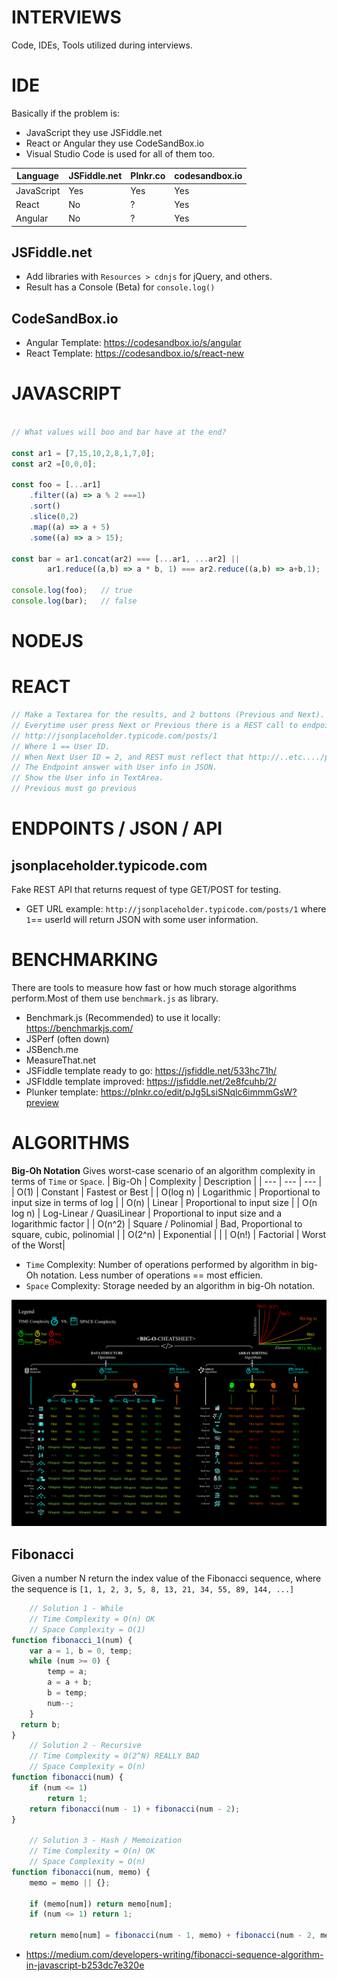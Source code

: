 # INTERVIEWS
Code, IDEs, Tools utilized during interviews.

# IDE
Basically if the problem is:
* JavaScript they use JSFiddle.net
* React or Angular they use CodeSandBox.io
* Visual Studio Code is used for all of them too.

| Language | JSFiddle.net | Plnkr.co | codesandbox.io |
| --- | --- | --- | --- |
| JavaScript | Yes | Yes | Yes |
| React | No | ? | Yes |
| Angular | No | ? | Yes |

## JSFiddle.net
* Add libraries with `Resources > cdnjs` for jQuery, and others.
* Result has a Console (Beta) for `console.log()`

## CodeSandBox.io
* Angular Template: https://codesandbox.io/s/angular
* React Template: https://codesandbox.io/s/react-new

# JAVASCRIPT

```javascript

// What values will boo and bar have at the end?

const ar1 = [7,15,10,2,8,1,7,0];
const ar2 =[0,0,0];

const foo = [...ar1]
    .filter((a) => a % 2 ===1)
    .sort()
    .slice(0,2)
    .map((a) => a + 5)
    .some((a) => a > 15);

const bar = ar1.concat(ar2) === [...ar1, ...ar2] ||
        ar1.reduce((a,b) => a * b, 1) === ar2.reduce((a,b) => a+b,1);

console.log(foo);   // true
console.log(bar);   // false

```

# NODEJS

# REACT

```javascript
// Make a Textarea for the results, and 2 buttons (Previous and Next).
// Everytime user press Next or Previous there is a REST call to endpoint:
// http://jsonplaceholder.typicode.com/posts/1
// Where 1 == User ID.
// When Next User ID = 2, and REST must reflect that http://..etc..../posts/2
// The Endpoint answer with User info in JSON.
// Show the User info in TextArea.
// Previous must go previous
```

# ENDPOINTS / JSON / API

## jsonplaceholder.typicode.com
Fake REST API that returns request of type GET/POST for testing.
* GET URL example: `http://jsonplaceholder.typicode.com/posts/1` where `1`== userId will return JSON with some user information.

# BENCHMARKING
There are tools to measure how fast or how much storage algorithms perform.Most of them use `benchmark.js` as library.
* Benchmark.js (Recommended) to use it locally: https://benchmarkjs.com/
* JSPerf (often down)
* JSBench.me
* MeasureThat.net
* JSFiddle template ready to go: https://jsfiddle.net/533hc71h/
* JSFIddle template improved: https://jsfiddle.net/2e8fcuhb/2/
* Plunker template: https://plnkr.co/edit/pJg5LsiSNqlc6immmGsW?preview

# ALGORITHMS
**Big-Oh Notation**
Gives worst-case scenario of an algorithm complexity in terms of `Time` or `Space`.
| Big-Oh | Complexity | Description |
| --- | --- | --- |
| O(1) | Constant | Fastest or Best |
| O(log n) | Logarithmic | Proportional to input size in terms of log |
| O(n) | Linear | Proportional to input size |
| O(n log n) | Log-Linear / QuasiLinear | Proportional to input size and a logarithmic factor |
| O(n^2) | Square / Polinomial | Bad, Proportional to square, cubic, polinomial |
| O(2^n) | Exponential | |
| O(n!) | Factorial | Worst of the Worst| 

* `Time` Complexity: Number of operations performed by algorithm in big-Oh notation. Less number of operations == most efficien.
* `Space` Complexity: Storage needed by an algorithm in big-Oh notation. 

![](img/big-oh.png)

## Fibonacci
Given a number N return the index value of the Fibonacci sequence, where the sequence is `[1, 1, 2, 3, 5, 8, 13, 21, 34, 55, 89, 144, ...]`


```javascript
    // Solution 1 - While
    // Time Complexity = O(n) OK
    // Space Complexity = O(1)
function fibonacci_1(num) {
    var a = 1, b = 0, temp;
    while (num >= 0) {
        temp = a;
        a = a + b;
        b = temp;
        num--;
    }
  return b;
}
    // Solution 2 - Recursive
    // Time Complexity = O(2^N) REALLY BAD
    // Space Complexity = O(n)
function fibonacci(num) {
    if (num <= 1)
        return 1;
    return fibonacci(num - 1) + fibonacci(num - 2);
}

    // Solution 3 - Hash / Memoization
    // Time Complexity = O(n) OK
    // Space Complexity = O(n)
function fibonacci(num, memo) {
    memo = memo || {};

    if (memo[num]) return memo[num];
    if (num <= 1) return 1;

    return memo[num] = fibonacci(num - 1, memo) + fibonacci(num - 2, memo);    

```

* https://medium.com/developers-writing/fibonacci-sequence-algorithm-in-javascript-b253dc7e320e